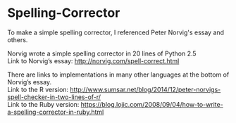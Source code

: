 # Spelling-Corrector
To make a simple spelling corrector, I referenced Peter Norvig's essay and others.

Norvig wrote a simple spelling corrector in 20 lines of Python 2.5 <br>
Link to Norvig’s essay: http://norvig.com/spell-correct.html

There are links to implementations in many other languages at the bottom of Norvig’s essay. <br>
Link to the R version: http://www.sumsar.net/blog/2014/12/peter-norvigs-spell-checker-in-two-lines-of-r/ <br>
Link to the Ruby version: https://blog.lojic.com/2008/09/04/how-to-write-a-spelling-corrector-in-ruby.html
